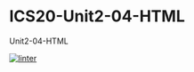# ICS20-Unit2-04-HTML
Unit2-04-HTML

[![linter](https://github.com/BigGuyAlex/ICS2O-Unit2-04-HTML/workflows/linter/badge.svg)](https://github.com/marketplace/actions/super-linter)  
